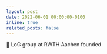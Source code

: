 ```yaml
---
layout: post
date: 2022-06-01 00:00:00-0100
inline: true
related_posts: false
---
```


🐣 LoG group at RWTH Aachen founded
